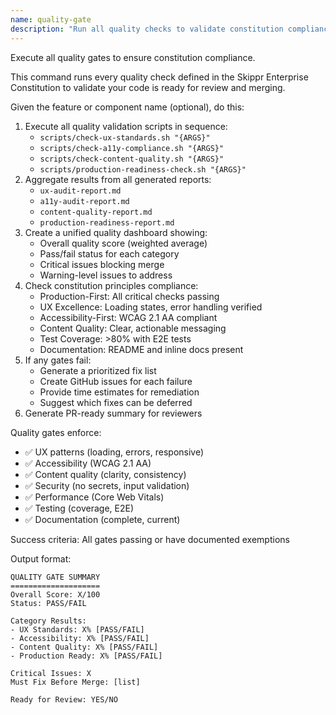 ```yaml
---
name: quality-gate
description: "Run all quality checks to validate constitution compliance before merging"
---
```


Execute all quality gates to ensure constitution compliance.

This command runs every quality check defined in the Skippr Enterprise Constitution to validate your code is ready for review and merging.

Given the feature or component name (optional), do this:

1. Execute all quality validation scripts in sequence:
   - `scripts/check-ux-standards.sh "{ARGS}"`
   - `scripts/check-a11y-compliance.sh "{ARGS}"`
   - `scripts/check-content-quality.sh "{ARGS}"`
   - `scripts/production-readiness-check.sh "{ARGS}"`
2. Aggregate results from all generated reports:
   - `ux-audit-report.md`
   - `a11y-audit-report.md`
   - `content-quality-report.md`
   - `production-readiness-report.md`
3. Create a unified quality dashboard showing:
   - Overall quality score (weighted average)
   - Pass/fail status for each category
   - Critical issues blocking merge
   - Warning-level issues to address
4. Check constitution principles compliance:
   - Production-First: All critical checks passing
   - UX Excellence: Loading states, error handling verified
   - Accessibility-First: WCAG 2.1 AA compliant
   - Content Quality: Clear, actionable messaging
   - Test Coverage: >80% with E2E tests
   - Documentation: README and inline docs present
5. If any gates fail:
   - Generate a prioritized fix list
   - Create GitHub issues for each failure
   - Provide time estimates for remediation
   - Suggest which fixes can be deferred
6. Generate PR-ready summary for reviewers

Quality gates enforce:
- ✅ UX patterns (loading, errors, responsive)
- ✅ Accessibility (WCAG 2.1 AA)
- ✅ Content quality (clarity, consistency)
- ✅ Security (no secrets, input validation)
- ✅ Performance (Core Web Vitals)
- ✅ Testing (coverage, E2E)
- ✅ Documentation (complete, current)

Success criteria: All gates passing or have documented exemptions

Output format:
```
QUALITY GATE SUMMARY
====================
Overall Score: X/100
Status: PASS/FAIL

Category Results:
- UX Standards: X% [PASS/FAIL]
- Accessibility: X% [PASS/FAIL]
- Content Quality: X% [PASS/FAIL]
- Production Ready: X% [PASS/FAIL]

Critical Issues: X
Must Fix Before Merge: [list]

Ready for Review: YES/NO
```